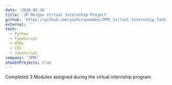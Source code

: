 ```yaml
---
date: '2020-05-16'
title: 'JP Morgan Virtual Internship Project'
github: 'https://github.com/yashitanamdeo/JPMC_Virtual-Internship_Task3'
external: ''
tech:
  - Python
  - TypeScript
  - HTML
  - CSS
  - Javascript
company: 'JPMC'
showInProjects: true
---
```


Completed 3 Modules assigned during the virtual internship program.
